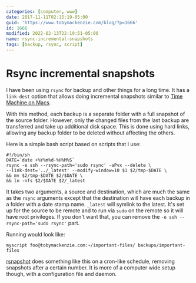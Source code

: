 ```yaml
---
categories: [computer, www]
date: 2017-11-11T02:15:19-05:00
guid: 'https://www.tobymackenzie.com/blog/?p=1666'
id: 1666
modified: 2022-02-13T22:19:51-05:00
name: rsync-incremental-snapshots
tags: [backup, rsync, script]
---
```


Rsync incremental snapshots
===========================

I have been using `rsync` for backup and other things for a long time.  It has a `link-dest` option that allows doing incremental snapshots similar to [Time Machine on Macs](https://en.wikipedia.org/wiki/Time_Machine_(macOS)).

<!--more-->

With this method, each backup is a separate folder with a full snapshot of the source folder.  However, only the changed files from the last backup are transferred and take up additional disk space.  This is done using hard links, allowing any backup folder to be deleted without affecting the others.

Here is a simple bash script based on scripts that I use:

```
#!/bin/sh
DATE=`date +%Y%m%d-%H%M%S`
rsync -e ssh --rsync-path='sudo rsync' -aPvx --delete \
--link-dest='../_latest' --modify-window=10 $1 $2/tmp-$DATE \
&& mv $2/tmp-$DATE $2/$DATE \
&& ln -nfs $2/$DATE $2/_latest
```

It takes two arguments, a source and destination, which are much the same as the `rsync` arguments except that the destination will have each backup in a folder with a date stamp name.  `_latest` will symlink to the latest.  It's set up for the source to be remote and to run via `sudo` on the remote so it will have root privileges.  If you don't want that, you can remove the `-e ssh --rsync-path='sudo rsync'` part.

Running would look like:

```
myscript foo@tobymackenzie.com:~/important-files/ backups/important-files
```

[rsnapshot](http://rsnapshot.org/) does something like this on a cron-like schedule, removing snapshots after a certain number.  It is more of a computer wide setup though, with a configuration file and daemon.
